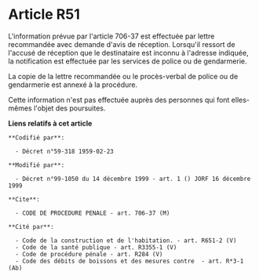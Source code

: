 # Article R51

L'information prévue par l'article 706-37 est effectuée par lettre recommandée avec demande d'avis de réception. Lorsqu'il
ressort de l'accusé de réception que le destinataire est inconnu à l'adresse indiquée, la notification est effectuée par les
services de police ou de gendarmerie.

La copie de la lettre recommandée ou le procès-verbal de police ou de gendarmerie est annexé à la procédure.

Cette information n'est pas effectuée auprès des personnes qui font elles-mêmes l'objet des poursuites.

**Liens relatifs à cet article**

	**Codifié par**:

	  - Décret n°59-318 1959-02-23

	**Modifié par**:

	  - Décret n°99-1050 du 14 décembre 1999 - art. 1 () JORF 16 décembre 1999

	**Cite**:

	  - CODE DE PROCEDURE PENALE - art. 706-37 (M)

	**Cité par**:

	  - Code de la construction et de l'habitation. - art. R651-2 (V)
	  - Code de la santé publique - art. R3355-1 (V)
	  - Code de procédure pénale - art. R284 (V)
	  - Code des débits de boissons et des mesures contre  - art. R*3-1 (Ab)
